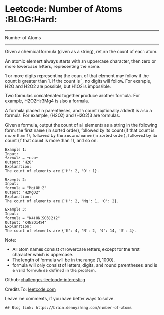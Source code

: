 # Leetcode: Number of Atoms     :BLOG:Hard:


---

Number of Atoms  

---

Given a chemical formula (given as a string), return the count of each atom.  

An atomic element always starts with an uppercase character, then zero or more lowercase letters, representing the name.  

1 or more digits representing the count of that element may follow if the count is greater than 1. If the count is 1, no digits will follow. For example, H2O and H2O2 are possible, but H1O2 is impossible.  

Two formulas concatenated together produce another formula. For example, H2O2He3Mg4 is also a formula.  

A formula placed in parentheses, and a count (optionally added) is also a formula. For example, (H2O2) and (H2O2)3 are formulas.  

Given a formula, output the count of all elements as a string in the following form: the first name (in sorted order), followed by its count (if that count is more than 1), followed by the second name (in sorted order), followed by its count (if that count is more than 1), and so on.  

    Example 1:
    Input: 
    formula = "H2O"
    Output: "H2O"
    Explanation: 
    The count of elements are {'H': 2, 'O': 1}.

    Example 2:
    Input: 
    formula = "Mg(OH)2"
    Output: "H2MgO2"
    Explanation: 
    The count of elements are {'H': 2, 'Mg': 1, 'O': 2}.

    Example 3:
    Input: 
    formula = "K4(ON(SO3)2)2"
    Output: "K4N2O14S4"
    Explanation: 
    The count of elements are {'K': 4, 'N': 2, 'O': 14, 'S': 4}.

Note:  

-   All atom names consist of lowercase letters, except for the first character which is uppercase.
-   The length of formula will be in the range [1, 1000].
-   formula will only consist of letters, digits, and round parentheses, and is a valid formula as defined in the problem.

Github: [challenges-leetcode-interesting](https://github.com/DennyZhang/challenges-leetcode-interesting/tree/master/number-of-atoms)  

Credits To: [leetcode.com](https://leetcode.com/problems/number-of-atoms/description/)  

Leave me comments, if you have better ways to solve.  

    ## Blog link: https://brain.dennyzhang.com/number-of-atoms